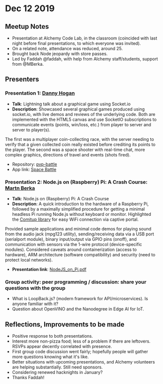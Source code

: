 # Dec 12 2019

## Meetup Notes

* Presentation at Alchemy Code Lab, in the classroom (coincided with last night before final presentations, to which everyone was invited).
* On a related note, attendance was reduced, around 25.
* Brought back Node jeopardy with store passes.
* Led by Faddah @faddah, with help from Alchemy staff/students, support from @MBerka.

## Presenters

### Presentation 1: [Danny Hogan](https://github.com/dannyhogan)

* **Talk**: Lightning talk about a graphical game using Socket.io
* **Description**: Showcased several graphical games produced using socket.io, with live demos and reviews of the underlying code. Both are implemented with the HTML5 canvas and use SocketIO subscriptions to communicate events (points, win/loss, etc.) from player to server and server to player(s).

The first was a multiplayer coin-collecting race, with the server needing to verify that a given collected coin really existed before crediting its points to the player. The second was a space shooter with real-time chat, more complex graphics, directions of travel and events (shots fired).

* Repository: [pvp-battle](https://github.com/dannyhogan/pvp-battle)
* App link: [Space Battle](https://space-battle-io.herokuapp.com/)

### Presentation 2: Node.js on (Raspberry) Pi: A Crash Course: [Martn Berka](https://github.com/mberka)

* **Talk**: Node.js on (Raspberry) Pi: A Crash Course
* **Description**: A quick introduction to the hardware of a Raspberry Pi, followed by a maximally simplified procedure for getting a minimal headless Pi running Node.js without keyboard or monitor. Highlighted the [Comitup library](https://github.com/davesteele/comitup) for easy WiFi connection via captive portal.

Provided sample applications and minimal code demos for playing sound from the audio jack (mpg123 utility), sending/receiving data via a USB port (serialport module), binary input/output via GPIO pins (onoff), and communication with sensors via the 1-wire protocol (device-specific modules). Considered caveats around containerization (access to hardware), ARM architecture (software compatibility) and security (need to protect local networks).

* **Presentation link**: [NodeJS_on_Pi.pdf](https://github.com/MBerka/presentations/blob/master/node-on-pi/NodeJS_on_Pi.pdf)

### Group activity: peer programming / discussion: share your questions with the group

* What is LoopBack.js? (modern framework for API/microservices). Is anyone familiar with it?
* Question about OpenVINO and the Nanodegree in Edge AI for IoT.

## Reflections, Improvements to be made

* Positive response to both presentations.
* Interest more non-pizza food; less of a problem if there are leftovers. RSVPs appear decently correlated with presence.
* First group code discussion went fairly; hopefully people will gather more questions knowing what it's like.
* Better situations with upcoming presentations, and Alchemy volunteers are helping substantially. Still need sponsors.
* Considering renewed hacknights in January?
* Thanks Faddah!
